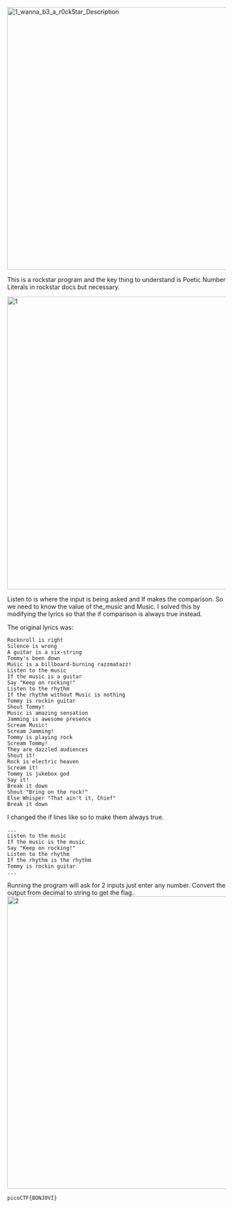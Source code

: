 <img width="605" alt="1_wanna_b3_a_r0ck5tar_Description" src="https://github.com/sahinyurek/picoCTF-writeups/assets/62119201/bc761535-99a2-4da2-a7df-05946e3f72b0">

This is a rockstar program and the key thing to understand is Poetic Number Literals in rockstar docs but necessary.

<img width="674" alt="1" src="https://github.com/sahinyurek/picoCTF-writeups/assets/62119201/822f398b-a11b-4338-9bde-295b2316eb8a">

Listen to is where the input is being asked and If makes the comparison. So we need to know the value of the_music and Music. I solved this by modifying the lyrics so that the if comparison is always true instead.

The original lyrics was:

```shell
Rocknroll is right              
Silence is wrong                
A guitar is a six-string        
Tommy's been down               
Music is a billboard-burning razzmatazz!
Listen to the music             
If the music is a guitar                  
Say "Keep on rocking!"                
Listen to the rhythm
If the rhythm without Music is nothing
Tommy is rockin guitar
Shout Tommy!                    
Music is amazing sensation 
Jamming is awesome presence
Scream Music!                   
Scream Jamming!                 
Tommy is playing rock           
Scream Tommy!       
They are dazzled audiences                  
Shout it!
Rock is electric heaven                     
Scream it!
Tommy is jukebox god            
Say it!                                     
Break it down
Shout "Bring on the rock!"
Else Whisper "That ain't it, Chief"                 
Break it down 
```

I changed the if lines like so to make them always true.

```shell
...
Listen to the music             
If the music is the music                 
Say "Keep on rocking!"                
Listen to the rhythm
If the rhythm is the rhythm
Tommy is rockin guitar
...
```
Running the program will ask for 2 inputs just enter any number. Convert the output from decimal to string to get the flag.
<img width="674" alt="2" src="https://github.com/sahinyurek/picoCTF-writeups/assets/62119201/645d913a-bddd-4f70-9c68-211c12c60fda">


```shell
picoCTF{BONJOVI}
```

